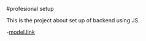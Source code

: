 #profesional setup

This is the project about set up of backend using JS.

-[model.link](
    https://app.eraser.io/workspace/YtPqZ1VogxGy1jzIDkzj
)